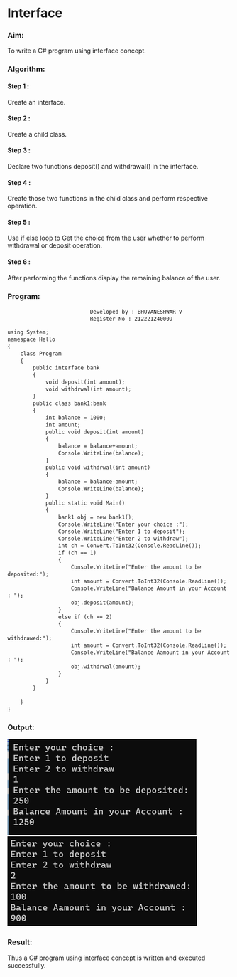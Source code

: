 # Interface
### Aim:
To write a C# program using interface concept.

### Algorithm:
#### Step 1 :
Create an interface.

#### Step 2 :
Create a child class.

 #### Step 3 :
Declare two functions deposit() and withdrawal() in the interface.

#### Step 4 :
Create those two functions in the child class and perform respective operation.

#### Step 5 :
Use if else loop to Get the choice from the user whether to perform withdrawal or deposit operation.

#### Step 6 :
After performing the functions display the remaining balance of the user.

### Program:

                              Developed by : BHUVANESHWAR V
                              Register No : 212221240009
```
using System;
namespace Hello
{
    class Program
    {
        public interface bank
        {
            void deposit(int amount);
            void withdrwal(int amount);
        }
        public class bank1:bank
        {
            int balance = 1000;
            int amount;
            public void deposit(int amount)
            {
                balance = balance+amount;
                Console.WriteLine(balance);
            }
            public void withdrwal(int amount)
            {
                balance = balance-amount;
                Console.WriteLine(balance);
            }
            public static void Main()
            {
                bank1 obj = new bank1();
                Console.WriteLine("Enter your choice :");
                Console.WriteLine("Enter 1 to deposit");
                Console.WriteLine("Enter 2 to withdraw");
                int ch = Convert.ToInt32(Console.ReadLine());
                if (ch == 1)
                {
                    Console.WriteLine("Enter the amount to be deposited:");
                    int amount = Convert.ToInt32(Console.ReadLine());
                    Console.WriteLine("Balance Amount in your Account : ");
                    obj.deposit(amount);
                }
                else if (ch == 2)
                {
                    Console.WriteLine("Enter the amount to be withdrawed:");
                    int amount = Convert.ToInt32(Console.ReadLine());
                    Console.WriteLine("Balance Aamount in your Account : ");
                    obj.withdrwal(amount);
                }
            }
        }

    }
}

```
### Output:
![OP](https://raw.githubusercontent.com/SOWMIYA2003/Interface/main/aa1.png)
![OP](https://raw.githubusercontent.com/SOWMIYA2003/Interface/main/aa12.png)

### Result:
Thus a C# program using interface concept is written and executed successfully.
